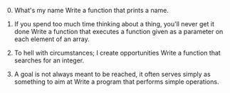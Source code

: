  0. What's my name
Write a function that prints a name.

 1. If you spend too much time thinking about a thing, you'll never get it done
Write a function that executes a function given as a parameter on each element of an array.

 2. To hell with circumstances; I create opportunities
Write a function that searches for an integer.

 3. A goal is not always meant to be reached, it often serves simply as something to aim at
Write a program that performs simple operations.